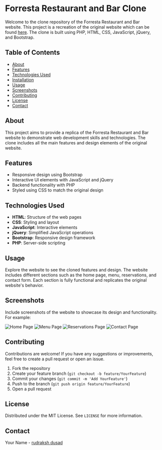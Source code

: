 # Forresta Restaurant and Bar Clone

Welcome to the clone repository of the Forresta Restaurant and Bar website. This project is a recreation of the original website which can be found [here](https://www.theforrestakitchenbar.com/). The clone is built using PHP, HTML, CSS, JavaScript, jQuery, and Bootstrap.

## Table of Contents

- [About](#about)
- [Features](#features)
- [Technologies Used](#technologies-used)
- [Installation](#installation)
- [Usage](#usage)
- [Screenshots](#screenshots)
- [Contributing](#contributing)
- [License](#license)
- [Contact](#contact)

## About

This project aims to provide a replica of the Forresta Restaurant and Bar website to demonstrate web development skills and technologies. The clone includes all the main features and design elements of the original website.

## Features

- Responsive design using Bootstrap
- Interactive UI elements with JavaScript and jQuery
- Backend functionality with PHP
- Styled using CSS to match the original design

## Technologies Used

- **HTML**: Structure of the web pages
- **CSS**: Styling and layout
- **JavaScript**: Interactive elements
- **jQuery**: Simplified JavaScript operations
- **Bootstrap**: Responsive design framework
- **PHP**: Server-side scripting

## Usage

Explore the website to see the cloned features and design. The website includes different sections such as the home page, menu, reservations, and contact form. Each section is fully functional and replicates the original website's behavior.

## Screenshots

Include screenshots of the website to showcase its design and functionality. For example:

![Home Page](screenshots/home.png)
![Menu Page](screenshots/menu.png)
![Reservations Page](screenshots/reservations.png)
![Contact Page](screenshots/contact.png)

## Contributing

Contributions are welcome! If you have any suggestions or improvements, feel free to create a pull request or open an issue.

1. Fork the repository
2. Create your feature branch (`git checkout -b feature/YourFeature`)
3. Commit your changes (`git commit -m 'Add YourFeature'`)
4. Push to the branch (`git push origin feature/YourFeature`)
5. Open a pull request

## License

Distributed under the MIT License. See `LICENSE` for more information.

## Contact

Your Name - [rudraksh dusad](mailto:rudraksh.dusad2211@gmail.com)

